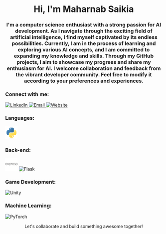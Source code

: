 <h1 align="center">Hi, I'm Maharnab Saikia</h1>
<h3 align="center">I'm a computer science enthusiast with a strong passion for AI development. As I navigate through the exciting field of artificial intelligence, I find myself captivated by its endless possibilities. Currently, I am in the process of learning and exploring various AI concepts, and I am committed to expanding my knowledge and skills. Through my GitHub projects, I aim to showcase my progress and share my enthusiasm for AI. I welcome collaboration and feedback from the vibrant developer community. Feel free to modify it according to your preferences and experiences.</h3>

<h3 align="left">Connect with me:</h3>
<p align="left">
  <a href="https://linkedin.com/in/maharnab-saikia" target="_blank">
    <img src="https://img.shields.io/badge/-Maharnab%20Saikia-blue?style=flat-square&logo=Linkedin&logoColor=white&link=https://linkedin.com/in/maharnab-saikia" alt="LinkedIn" />
  </a>
  <a href="mailto:maharnabsaikia@gmail.com" target="_blank">
    <img src="https://img.shields.io/badge/-Email-red?style=flat-square&logo=Gmail&logoColor=white&link=mailto:maharnabsaikia@gmail.com" alt="Email" />
  </a>
  <a href="https://defalt.vercel.app/" target="_blank">
    <img src="https://img.shields.io/badge/-Website-lightgrey?style=flat-square&logo=vercel&logoColor=white&link=https://defalt.vercel.app/" alt="Website" />
  </a>
</p>

<h3 align="left">Languages:</h3>
<p align="left">
  <img src="https://raw.githubusercontent.com/devicons/devicon/master/icons/python/python-original.svg" alt="Python" width="40" height="40" />
</p>

<h3 align="left">Back-end:</h3>
<p align="left">
  <img src="https://raw.githubusercontent.com/devicons/devicon/master/icons/express/express-original-wordmark.svg" alt="Express.js" width="40" height="40" />
  <img src="https://www.vectorlogo.zone/logos/pocoo_flask/pocoo_flask-icon.svg" alt="Flask" width="40" height="40" />
</p>

<h3 align="left">Game Development:</h3>
<p align="left">
  <img src="https://www.vectorlogo.zone/logos/unity3d/unity3d-icon.svg" alt="Unity" width="40" height="40" />
</p>

<h3 align="left">Machine Learning:</h3>
<p align="left">
  <img src="https://www.vectorlogo.zone/logos/pytorch/pytorch-icon.svg" alt="PyTorch" width="40" height="40" />
</p>

<p align="center">Let's collaborate and build something awesome together!</p>
